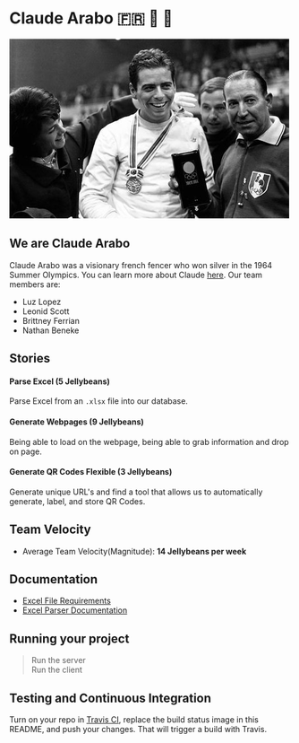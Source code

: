 # Claude Arabo 🇫🇷 🥈 🤺  

![Claude Arabo](https://github.com/UMM-CSci-3601-S17/digital-display-garden-iteration-1-claudearabo/blob/MakeMarkdownDocumentation/Documentation/Graphics/claude-arabo.jpg)

## We are Claude Arabo   
Claude Arabo was a visionary french fencer who won silver in the 1964 Summer Olympics. You can learn more about Claude [here](https://fr.wikipedia.org/wiki/Claude_Arabo). 
Our team members are: 
* Luz Lopez  
* Leonid Scott 
* Brittney Ferrian
* Nathan Beneke 

## Stories   
#### Parse Excel (5 Jellybeans) 
Parse Excel from an `.xlsx` file into our database.  
#### Generate Webpages (9 Jellybeans)
Being able to load on  the webpage, being able to grab information and drop on page.  
#### Generate QR Codes **Flexible** (3 Jellybeans)  
Generate unique URL's and find a tool that allows us to automatically generate, label, and store QR Codes. 

## Team Velocity
* Average Team Velocity(Magnitude): **14 Jellybeans per week**    

## Documentation
* [Excel File Requirements](https://github.com/UMM-CSci-3601-S17/digital-display-garden-iteration-1-claudearabo/blob/MakeMarkdownDocumentation/Documentation/ExcelFileRequirements.md)  
* [Excel Parser Documentation](https://github.com/UMM-CSci-3601-S17/digital-display-garden-iteration-1-claudearabo/blob/MakeMarkdownDocumentation/Documentation/ExcelParser.md) 

## Running your project
> Run the server  
> Run the client  

## Testing and Continuous Integration

Turn on your repo in [Travis CI][travis], replace the build status image in this README, and push your changes. That will trigger a build with Travis.

[travis]: https://travis-ci.org/
